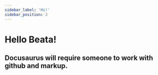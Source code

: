 ```yaml
---
sidebar_label: 'Hi!'
sidebar_position: 3
---
```


# Hello Beata! 

## Docusaurus will require someone to work with github and markup.

